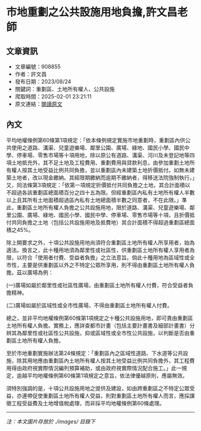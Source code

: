 # 市地重劃之公共設施用地負擔,許文昌老師

## 文章資訊
- 文章編號：908855
- 作者：許文昌
- 發布日期：2023/08/24
- 關鍵詞：重劃區、土地所有權人、公共設施
- 爬取時間：2025-02-01 23:21:11
- 原文連結：[閱讀原文](https://real-estate.get.com.tw/Columns/detail.aspx?no=908855)

## 內文


平均地權條例第60條第1項規定：「依本條例規定實施市地重劃時，重劃區內供公共使用之道路、溝渠、兒童遊樂場、鄰里公園、廣場、綠地、國民小學、國民中學、停車場、零售市場等十項用地，除以原公有道路、溝渠、河川及未登記地等四項土地抵充外，其不足土地及工程費用、重劃費用與貸款利息，由參加重劃土地所有權人按其土地受益比例共同負擔，並以重劃區內未建築土地折價抵付。如無未建築土地者，改以現金繳納。其經限期繳納而逾期不繳納者，得移送法院強制執行。」又，同法條第3項規定：「依第一項規定折價抵付共同負擔之土地，其合計面積以不超過各該重劃區總面積百分之四十五為限。但經重劃區內私有土地所有權人半數以上且其所有土地面積超過區內私有土地總面積半數之同意者，不在此限。」準此，重劃區土地所有權人負擔之公共設施用地，限於道路、溝渠、兒童遊樂場、鄰里公園、廣場、綠地、國民小學、國民中學、停車場、零售市場等十項，且折價抵付共同負擔之土地（包括公共設施用地及抵費地）其合計面積不得超過重劃區總面積之45%。


除上開要求之外，十項公共設施用地尚須符合重劃區土地所有權人所享用者，始為適法。換言之，此十種用地須為鄰里性或社區性，供重劃區土地所有權人享用者為限，以符合「使用者付費、受益者負擔」之立法意旨。倘此十種用地為區域性或全市性，主要是供重劃區以外之不特定公眾所享用，則不得由重劃區土地所有權人負擔。茲以廣場為例：


(一)廣場如屬於鄰里性或社區性廣場，由重劃區土地所有權人付費，符合受益者負擔精神。


(二)廣場如屬於區域性或全市性廣場，不得由重劃區土地所有權人付費。


總之，並非平均地權條例第60條第1項規定之十種公共設施用地，即可責由重劃區土地所有權人負擔。實務上，應詳查都市計畫（包括主要計畫書及細部計畫書）分辨其為鄰里性或社區性公共設施，抑或區域性或全市性公共設施，以判斷是否由重劃區土地所有權人負擔。


至於市地重劃實施辦法第24條規定：「重劃區內之區域性道路、下水道等公共設施，除其用地應由重劃區內土地所有權人按其土地受益比例共同負擔外，其工程費用得由政府視實際情況編列預算補助，或由政府視實際情況配合施工。」此一規定，逾越平均地權條例第60條第1項規定之意旨，依法律優越原則，應屬無效。


須特別強調的是，十項公共設施用地之提供及建設，如由跨重劃區之不特定公眾受益，亦連帶促使重劃區土地所有權人受益，則對重劃區土地所有權人而言，應採課徵工程受益費及土地增值稅處理，而非採平均地權條例第60條處理。

---
*注：本文圖片存放於 ./images/ 目錄下*
